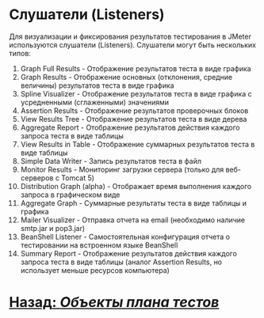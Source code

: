 # Слушатели (Listeners)

Для визуализации и фиксирования результатов тестирования в JMeter используются слушатели (Listeners).
Слушатели могут быть нескольких типов:

1. Graph Full Results - Отображение результатов теста в виде графика
2. Graph Results - Отображение основных (отклонения, средние величины) результатов теста в виде графика
3. Spline Visualizer - Отображение результатов теста в виде графика с усредненными (сглаженными) значениями
4. Assertion Results - Отображение результатов проверочных блоков
5. View Results Tree - Отображение результатов теста в виде дерева
6. Aggregate Report - Отображение результатов действия каждого запроса теста в виде таблицы
7. View Results in Table - Отображение суммарных результатов теста в виде таблицы
8. Simple Data Writer - Запись результатов теста в файл
9. Monitor Results - Мониторинг загрузки сервера (только для веб-серверов с Tomcat 5)
10. Distribution Graph (alpha) - Отображает время выполнения каждого запроса в графическом виде
11. Aggregate Graph - Суммарные результаты теста в виде таблицы и графика
12. Mailer Visualizer - Отправка отчета на email (необходимо наличие smtp.jar и pop3.jar)
13. BeanShell Listener - Самостоятельная конфигурация отчета о тестировании на встроенном языке BeanShell
14. Summary Report - Отображение результатов действия каждого запроса теста в виде таблицы (аналог Assertion Results, но
    использует меньше ресурсов компьютера)

# [**Назад**: *Объекты плана тестов*](../test-plan-objects.md)